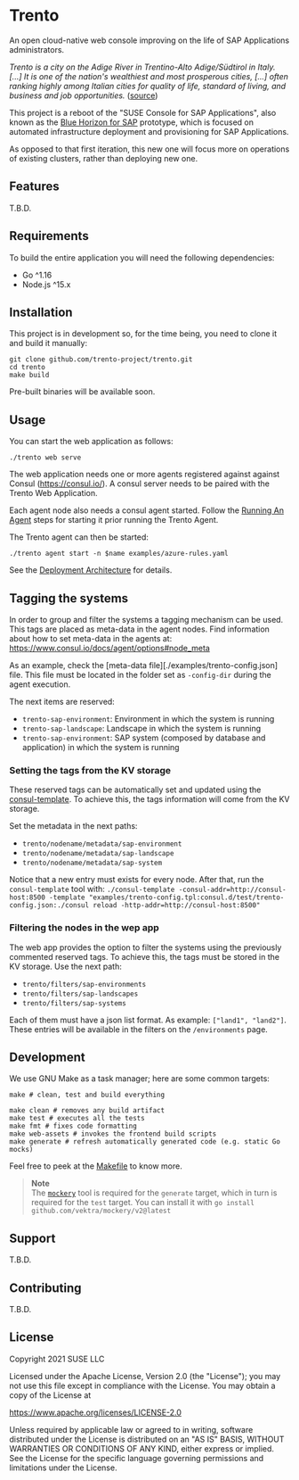 # Trento

An open cloud-native web console improving on the life of SAP Applications
administrators.

_Trento is a city on the Adige River in Trentino-Alto Adige/Südtirol in Italy.
[...] It is one of the nation's wealthiest and most prosperous cities, [...]
often ranking highly among Italian cities for quality of life, standard of
living, and business and job opportunities._ ([source](https://en.wikipedia.org/wiki/Trento))

This project is a reboot of the "SUSE Console for SAP Applications", also known
as the [Blue Horizon for SAP](https://github.com/SUSE/blue-horizon-for-sap)
prototype, which is focused on automated infrastructure deployment and
provisioning for SAP Applications.

As opposed to that first iteration, this new one will focus more on operations
of existing clusters, rather than deploying new one.

## Features

T.B.D.

## Requirements

To build the entire application you will need the following dependencies:

- Go ^1.16
- Node.js ^15.x

## Installation

This project is in development so, for the time being, you need to clone it and
build it manually:

```shell
git clone github.com/trento-project/trento.git
cd trento
make build
```

Pre-built binaries will be available soon.

## Usage

You can start the web application as follows:

```shell
./trento web serve
```

The web application needs one or more agents registered against against Consul
(https://consul.io/). A consul server needs to be paired with the Trento Web
Application.

Each agent node also needs a consul agent started. Follow the
[Running An Agent](https://www.consul.io/docs/agent#running-an-agent) steps for
starting it prior running the Trento Agent.

The Trento agent can then be started:

```shell
./trento agent start -n $name examples/azure-rules.yaml
```

See the [Deployment Architecture](./docs/trento-architecture.md) for details.

## Tagging the systems

In order to group and filter the systems a tagging mechanism can be used. This tags are placed as
meta-data in the agent nodes. Find information about how to set meta-data in the agents at: https://www.consul.io/docs/agent/options#node_meta

As an example, check the [meta-data file][./examples/trento-config.json] file. This file must be
located in the folder set as `-config-dir` during the agent execution.

The next items are reserved:
- `trento-sap-environment`: Environment in which the system is running
- `trento-sap-landscape`: Landscape in which the system is running
- `trento-sap-environment`: SAP system (composed by database and application) in which the system is running

### Setting the tags from the KV storage

These reserved tags can be automatically set and updated using the [consul-template](https://github.com/hashicorp/consul-template).
To achieve this, the tags information will come from the KV storage.

Set the metadata in the next paths:
- `trento/nodename/metadata/sap-environment`
- `trento/nodename/metadata/sap-landscape`
- `trento/nodename/metadata/sap-system`

Notice that a new entry must exists for every node.
After that, run the `consul-template` tool with:
`./consul-template -consul-addr=http://consul-host:8500 -template "examples/trento-config.tpl:consul.d/test/trento-config.json:./consul reload -http-addr=http://consul-host:8500"`

### Filtering the nodes in the wep app

The web app provides the option to filter the systems using the previously commented reserved tags. To achieve this, the tags must be stored in the KV storage.
Use the next path:
- `trento/filters/sap-environments`
- `trento/filters/sap-landscapes`
- `trento/filters/sap-systems`

Each of them must have a json list format. As example: `["land1", "land2"]`.
These entries will be available in the filters on the `/environments` page.

## Development

We use GNU Make as a task manager; here are some common targets:

```shell
make # clean, test and build everything

make clean # removes any build artifact
make test # executes all the tests
make fmt # fixes code formatting
make web-assets # invokes the frontend build scripts
make generate # refresh automatically generated code (e.g. static Go mocks)
```

Feel free to peek at the [Makefile](Makefile) to know more.

> **Note**  
> The [`mockery`](https://github.com/vektra/mockery) tool is required for the `generate` target, which in turn is required for the `test` target.
> You can install it with `go install github.com/vektra/mockery/v2@latest`

## Support

T.B.D.

## Contributing

T.B.D.

## License

Copyright 2021 SUSE LLC

Licensed under the Apache License, Version 2.0 (the "License"); you may not use
this file except in compliance with the License. You may obtain a copy of the
License at

https://www.apache.org/licenses/LICENSE-2.0

Unless required by applicable law or agreed to in writing, software distributed
under the License is distributed on an "AS IS" BASIS, WITHOUT WARRANTIES OR
CONDITIONS OF ANY KIND, either express or implied. See the License for the
specific language governing permissions and limitations under the License.
